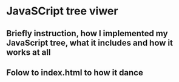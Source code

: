 JavaSCript tree viwer
==============

Briefly instruction, how I implemented my JavaScript tree, what it includes and how it works at all
--------------


Folow to index.html to how it dance
--------------